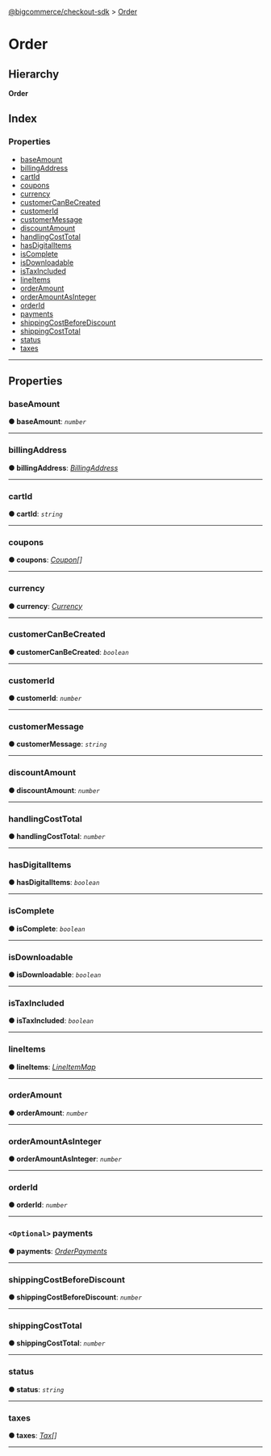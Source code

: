 [@bigcommerce/checkout-sdk](../README.md) > [Order](../interfaces/order.md)

# Order

## Hierarchy

**Order**

## Index

### Properties

* [baseAmount](order.md#baseamount)
* [billingAddress](order.md#billingaddress)
* [cartId](order.md#cartid)
* [coupons](order.md#coupons)
* [currency](order.md#currency)
* [customerCanBeCreated](order.md#customercanbecreated)
* [customerId](order.md#customerid)
* [customerMessage](order.md#customermessage)
* [discountAmount](order.md#discountamount)
* [handlingCostTotal](order.md#handlingcosttotal)
* [hasDigitalItems](order.md#hasdigitalitems)
* [isComplete](order.md#iscomplete)
* [isDownloadable](order.md#isdownloadable)
* [isTaxIncluded](order.md#istaxincluded)
* [lineItems](order.md#lineitems)
* [orderAmount](order.md#orderamount)
* [orderAmountAsInteger](order.md#orderamountasinteger)
* [orderId](order.md#orderid)
* [payments](order.md#payments)
* [shippingCostBeforeDiscount](order.md#shippingcostbeforediscount)
* [shippingCostTotal](order.md#shippingcosttotal)
* [status](order.md#status)
* [taxes](order.md#taxes)

---

## Properties

<a id="baseamount"></a>

###  baseAmount

**● baseAmount**: *`number`*

___
<a id="billingaddress"></a>

###  billingAddress

**● billingAddress**: *[BillingAddress](billingaddress.md)*

___
<a id="cartid"></a>

###  cartId

**● cartId**: *`string`*

___
<a id="coupons"></a>

###  coupons

**● coupons**: *[Coupon](coupon.md)[]*

___
<a id="currency"></a>

###  currency

**● currency**: *[Currency](currency.md)*

___
<a id="customercanbecreated"></a>

###  customerCanBeCreated

**● customerCanBeCreated**: *`boolean`*

___
<a id="customerid"></a>

###  customerId

**● customerId**: *`number`*

___
<a id="customermessage"></a>

###  customerMessage

**● customerMessage**: *`string`*

___
<a id="discountamount"></a>

###  discountAmount

**● discountAmount**: *`number`*

___
<a id="handlingcosttotal"></a>

###  handlingCostTotal

**● handlingCostTotal**: *`number`*

___
<a id="hasdigitalitems"></a>

###  hasDigitalItems

**● hasDigitalItems**: *`boolean`*

___
<a id="iscomplete"></a>

###  isComplete

**● isComplete**: *`boolean`*

___
<a id="isdownloadable"></a>

###  isDownloadable

**● isDownloadable**: *`boolean`*

___
<a id="istaxincluded"></a>

###  isTaxIncluded

**● isTaxIncluded**: *`boolean`*

___
<a id="lineitems"></a>

###  lineItems

**● lineItems**: *[LineItemMap](lineitemmap.md)*

___
<a id="orderamount"></a>

###  orderAmount

**● orderAmount**: *`number`*

___
<a id="orderamountasinteger"></a>

###  orderAmountAsInteger

**● orderAmountAsInteger**: *`number`*

___
<a id="orderid"></a>

###  orderId

**● orderId**: *`number`*

___
<a id="payments"></a>

### `<Optional>` payments

**● payments**: *[OrderPayments](../#orderpayments)*

___
<a id="shippingcostbeforediscount"></a>

###  shippingCostBeforeDiscount

**● shippingCostBeforeDiscount**: *`number`*

___
<a id="shippingcosttotal"></a>

###  shippingCostTotal

**● shippingCostTotal**: *`number`*

___
<a id="status"></a>

###  status

**● status**: *`string`*

___
<a id="taxes"></a>

###  taxes

**● taxes**: *[Tax](tax.md)[]*

___

